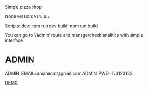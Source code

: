 Simple pizza shop

Node version: v14.18.2

Scripts:
dev: npm run dev
build: npm run build

You can go to '/admin' route and manage/check analitics with simple interface
# ADMIN
ADMIN_EMAIL=aniahucm@gmail.com
ADMIN_PWD=123123123


[DEMO](http://misha200119.github.io/pogilaya_pizza_client/)